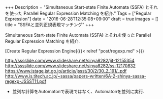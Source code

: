 +++
Description = "Simultaneous Start-state Finite Automata (SSFA) とそれを使った Parallel Regular Expression Matching を紹介."
Tags = ["Regular Expression"]
date = "2016-06-28T12:35:08+09:00"
draft = true
images = []
title = "SSFAと並列正規表現マッチング"
+++

Simultaneous Start-state Finite Automata (SSFA) とそれを使った Parallel Regular Expression Matching を紹介.

<!--more-->

[Create Regular Expression Engine]({{< relref "post/regexp.md" >}})

http://sssslide.com/www.slideshare.net/sinya8282/jit-12155354
http://sssslide.com/www.slideshare.net/sinya8282/ss-12170832
https://www.jstage.jst.go.jp/article/jssst/30/2/30_2_191/_pdf
http://www.is.titech.ac.jp/~sassa/papers-written/6A-2-shinya-sassa-regexp-JSSST11.pdf

- 並列な計算をAutomatonで表現ではなく、Automatonを並列に実行.

